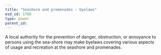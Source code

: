 ```yaml
---
title: "Seashore and promenades - byelaws"
esd_id: 1768
type: power
parent_id:  
---
```


A local authority for the prevention of danger, obstruction, or annoyance to persons using the sea-shore may make byelaws covering various aspects of usage and recreation at the seashore and promenades.

